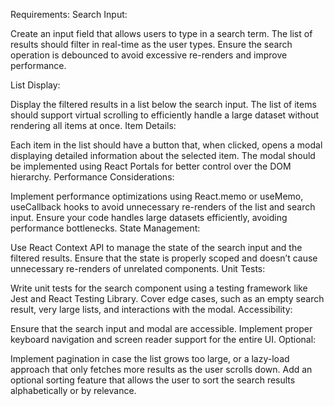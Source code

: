 Requirements:
Search Input:

Create an input field that allows users to type in a search term. The list of results should filter in real-time as the user types.
Ensure the search operation is debounced to avoid excessive re-renders and improve performance.

List Display:

Display the filtered results in a list below the search input.
The list of items should support virtual scrolling to efficiently handle a large dataset without rendering all items at once.
Item Details:

Each item in the list should have a button that, when clicked, opens a modal displaying detailed information about the selected item.
The modal should be implemented using React Portals for better control over the DOM hierarchy.
Performance Considerations:

Implement performance optimizations using React.memo or useMemo, useCallback hooks to avoid unnecessary re-renders of the list and search input.
Ensure your code handles large datasets efficiently, avoiding performance bottlenecks.
State Management:

Use React Context API to manage the state of the search input and the filtered results. Ensure that the state is properly scoped and doesn’t cause unnecessary re-renders of unrelated components.
Unit Tests:

Write unit tests for the search component using a testing framework like Jest and React Testing Library.
Cover edge cases, such as an empty search result, very large lists, and interactions with the modal.
Accessibility:

Ensure that the search input and modal are accessible. Implement proper keyboard navigation and screen reader support for the entire UI.
Optional:

Implement pagination in case the list grows too large, or a lazy-load approach that only fetches more results as the user scrolls down.
Add an optional sorting feature that allows the user to sort the search results alphabetically or by relevance.
